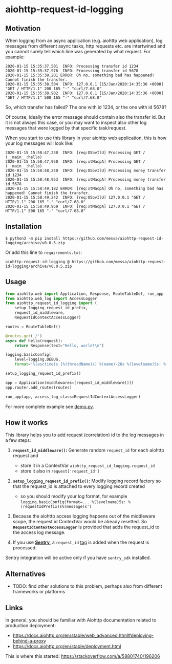 aiohttp-request-id-logging
==========================

Motivation
----------

When logging from an async application (e.g. aiohttp web application),
log messages from different async tasks, http requests etc. are intertwined and you cannot surely tell which line was generated by what request.
For example:

```
2020-01-15 15:35:37,501  INFO: Processing transfer id 1234
2020-01-15 15:35:37,976  INFO: Processing transfer id 5678
2020-01-15 15:35:38,201 ERROR: Oh no, something bad has happened! Cannot finish the transfer.
2020-01-15 15:35:38,504  INFO: 127.0.0.1 [15/Jan/2020:14:35:36 +0000] "GET / HTTP/1.1" 200 165 "-" "curl/7.68.0"
2020-01-15 15:35:38,982  INFO: 127.0.0.1 [15/Jan/2020:14:35:36 +0000] "GET / HTTP/1.1" 500 165 "-" "curl/7.68.0"
```

So, which transfer has failed? The one with id 1234, or the one with id 5678?

Of course, ideally the error message should contain also the transfer id.
But it is not always this case, or you may want to inspect also other log messages that were logged by that specific task/request.

When you start to use this library in your aiohttp web application, this is how your log messages will look like:

```
2020-01-15 15:58:47,238  INFO: [req:O5bvIlU] Processing GET / (__main__:hello)
2020-01-15 15:58:47,950  INFO: [req:xtMacpA] Processing GET / (__main__:hello)
2020-01-15 15:58:48,240  INFO: [req:O5bvIlU] Processing money transfer id 1234
2020-01-15 15:58:48,953  INFO: [req:xtMacpA] Processing money transfer id 5678
2020-01-15 15:58:49,182 ERROR: [req:xtMacpA] Oh no, something bad has happened! Cannot finish the transfer.
2020-01-15 15:58:49,242  INFO: [req:O5bvIlU] 127.0.0.1 "GET / HTTP/1.1" 200 165 "-" "curl/7.68.0"
2020-01-15 15:58:49,959  INFO: [req:xtMacpA] 127.0.0.1 "GET / HTTP/1.1" 500 165 "-" "curl/7.68.0"
```


Installation
------------

```shell
$ python3 -m pip install https://github.com/messa/aiohttp-request-id-logging/archive/v0.0.5.zip
```

Or add this line to `requirements.txt`:

```
aiohttp-request-id-logging @ https://github.com/messa/aiohttp-request-id-logging/archive/v0.0.5.zip
```


Usage
-----

```python
from aiohttp.web import Application, Response, RouteTableDef, run_app
from aiohttp.web_log import AccessLogger
from aiohttp_request_id_logging import (
    setup_logging_request_id_prefix,
    request_id_middleware,
    RequestIdContextAccessLogger)

routes = RouteTableDef()

@routes.get('/')
async def hello(request):
    return Response(text="Hello, world!\n")

logging.basicConfig(
    level=logging.DEBUG,
    format='%(asctime)s [%(threadName)s] %(name)-26s %(levelname)5s: %(requestIdPrefix)s%(message)s')

setup_logging_request_id_prefix()

app = Application(middlewares=[request_id_middleware()])
app.router.add_routes(routes)

run_app(app, access_log_class=RequestIdContextAccessLogger)
```

For more complete example see [demo.py](demo.py).


How it works
------------

This library helps you to add request (correlation) id to the log messages in a few steps:

1. **`request_id_middleware()`:** Generate random `request_id` for each aiohttp request and

   - store it in a ContextVar `aiohttp_request_id_logging.request_id`
   - store it also in `request['request_id']`

2. **`setup_logging_request_id_prefix()`:** Modify logging record factory so that the request_id is attached to every logging record created

   - so you should modify your log format, for example `logging.basicConfig(format=... %(levelname)5s: %(requestIdPrefix)s%(message)s')`

3. Because the aiohttp access logging happens out of the middleware scope, the request id ContextVar would be already resetted. So **`RequestIdContextAccessLogger`** is provided that adds the request_id to the access log message.

4. If you use **[Sentry](https://docs.sentry.io/platforms/python/aiohttp/)**, a `request_id` [tag](https://docs.sentry.io/enriching-error-data/context/?platform=python#tagging-events) is added when the request is processed.

Sentry integration will be active only if you have `sentry_sdk` installed.


Alternatives
------------

- TODO: find other solutions to this problem, perhaps also from different frameworks or platforms


Links
-----

In general, you should be familiar with Aiohttp documentation related to production deployment:

- https://docs.aiohttp.org/en/stable/web_advanced.html#deploying-behind-a-proxy
- https://docs.aiohttp.org/en/stable/deployment.html

This is where this started: https://stackoverflow.com/a/58801740/196206
